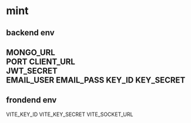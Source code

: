 # mint
backend env
-------------
MONGO_URL  
PORT 
CLIENT_URL  
JWT_SECRET  
EMAIL_USER 
EMAIL_PASS 
KEY_ID 
KEY_SECRET
-------------
frondend env
-------------
VITE_KEY_ID 
VITE_KEY_SECRET 
VITE_SOCKET_URL 
